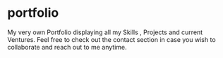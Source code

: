 # portfolio
My very own Portfolio displaying all my Skills , Projects and current Ventures. Feel free to check out the contact section in case you wish to collaborate and reach out to me anytime.

